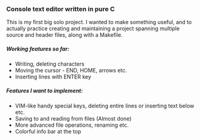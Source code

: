 <H3>Console text editor written in pure C </H3>
This is my first big solo project. I wanted to make something useful, and to actually
practice creating and maintaining a project spanning multiple source and header files, along with
a Makefile.

<H5>Working features so far: </H5>

<ul>
  <li>Writing, deleting characters</li>
  <li>Moving the cursor - END, HOME, arrows etc.</li>
  <li>Inserting lines with ENTER key</li>
</ul>
<H5>Features I want to implement: </H5>
<ul>
  <li>VIM-like handy special keys, deleting entire lines or inserting text below etc.</li>
  <li>Saving to and reading from files (Almost done)</li>
  <li>More advanced file operations, renaming etc.</li>
  <li>Colorful info bar at the top</li>
</ul>
